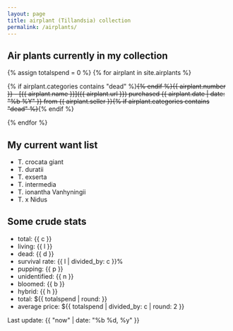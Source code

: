 ```yaml
---
layout: page
title: airplant (Tillandsia) collection
permalink: /airplants/
---
```

## Air plants currently in my collection

{% assign totalspend = 0 %}
{% for airplant in site.airplants %}

{% if airplant.categories contains "dead" %}~~{% endif %}{{ airplant.number }} - [{{ airplant.name }}]({{ airplant.url }}) purchased {{ airplant.date | date: "%b %Y" }} from {{ airplant.seller }}{% if airplant.categories contains "dead" %}~~{% endif %}

<!-------------------------------------
{% increment c %}
{% if airplant.categories contains "dead" %}{% increment d %}{% else %}{% increment l %}{% endif %}
{% assign totalspend = totalspend | plus: airplant.price %}
{% if airplant.categories contains "noid" %}{% increment n %}{% endif %}
{% if airplant.categories contains "bloom" %}{% increment b %}{% endif %}
{% if airplant.categories contains "hybrid" %}{% increment h %}{% endif %}
{% if airplant.categories contains "pup" %}{% increment p %}{% endif %}
--------------------------------------->
{% endfor %}

## My current want list

* T. crocata giant
* T. duratii
* T. exserta
* T. intermedia
* T. ionantha Vanhyningii
* T. x Nidus

## Some crude stats

* total: {{ c }}
* living: {{ l }}
* dead: {{ d }}
* survival rate: {{ l | divided_by: c }}%
* pupping: {{ p }}
* unidentified: {{ n }}
* bloomed: {{ b }}
* hybrid: {{ h }}
* total: ${{ totalspend | round: }}
* average price: ${{ totalspend | divided_by: c | round: 2 }}

Last update: {{ "now" | date: "%b %d, %y" }}
